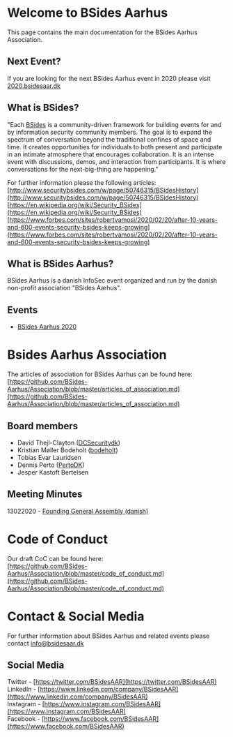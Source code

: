 # Welcome to BSides Aarhus

This page contains the main documentation for the BSides Aarhus Association.    

## Next Event?   

If you are looking for the next BSides Aarhus event in 2020 please visit [2020.bsidesaar.dk](https://2020.bsidesaar.dk)

## What is BSides?
"Each [BSides](https://www.securitybsides.com) is a community-driven framework for building events for and by information security community members.
The goal is to expand the spectrum of conversation beyond the traditional confines of space and time. It creates opportunities for individuals to both present and participate in an intimate atmosphere that encourages collaboration. It is an intense event with discussions, demos, and interaction from participants. It is where conversations for the next-big-thing are happening."  

For further information please the following articles:   
[http://www.securitybsides.com/w/page/50746315/BSidesHistory](http://www.securitybsides.com/w/page/50746315/BSidesHistory)  
[https://en.wikipedia.org/wiki/Security_BSides](https://en.wikipedia.org/wiki/Security_BSides)  
[https://www.forbes.com/sites/robertvamosi/2020/02/20/after-10-years-and-600-events-security-bsides-keeps-growing](https://www.forbes.com/sites/robertvamosi/2020/02/20/after-10-years-and-600-events-security-bsides-keeps-growing)   

## What is BSides Aarhus?
BSides Aarhus is a danish InfoSec event organized and run by the danish non-profit association "BSides Aarhus".

## Events
* [BSides Aarhus 2020](https://2020.bsidesaar.dk)

# Bsides Aarhus Association
The articles of association for BSides Aarhus can be found here:    
[https://github.com/BSides-Aarhus/Association/blob/master/articles_of_association.md](https://github.com/BSides-Aarhus/Association/blob/master/articles_of_association.md)

## Board members
- David Thejl-Clayton ([DCSecuritydk](https://twitter.com/DCSecuritydk))
- Kristian Møller Bodeholt ([bodeholt](https://twitter.com/bodeholt))
- Tobias Evar Lauridsen
- Dennis Perto ([PertoDK](https://twitter.com/PertoDK))
- Jesper Kastoft Bertelsen

## Meeting Minutes
13022020 - [Founding General Assembly (danish)](https://github.com/BSides-Aarhus/Association/blob/master/meetings/13022020%20-%20Referat%20-%20Stiftende%20Generalforsamling.pdf)

# Code of Conduct
Our draft CoC can be found here:  
[https://github.com/BSides-Aarhus/Association/blob/master/code_of_conduct.md](https://github.com/BSides-Aarhus/Association/blob/master/code_of_conduct.md)

# Contact & Social Media
For further information about BSides Aarhus and related events please contact [info@bsidesaar.dk](mailto:info@bsidesaar.dk)

## Social Media
Twitter - [https://twitter.com/BSidesAAR](https://twitter.com/BSidesAAR)  
LinkedIn - [https://www.linkedin.com/company/BSidesAAR](https://www.linkedin.com/company/BSidesAAR)  
Instagram - [https://www.instagram.com/BSidesAAR](https://www.instagram.com/BSidesAAR)  
Facebook - [https://www.facebook.com/BSidesAAR](https://www.facebook.com/BSidesAAR)  
